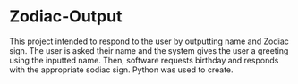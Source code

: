 # Zodiac-Output
This  project intended to respond to the user by outputting name and Zodiac sign.
The user is asked their name and the system gives the user a greeting using the inputted name. Then, software requests birthday and responds with the appropriate sodiac sign.
Python was used to create. 
